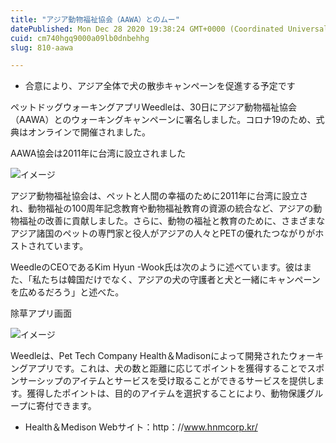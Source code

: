 ```yaml
---
title: "アジア動物福祉協会（AAWA）とのムー"
datePublished: Mon Dec 28 2020 19:38:24 GMT+0000 (Coordinated Universal Time)
cuid: cm740hgq9000a09lb0dnbehhg
slug: 810-aawa

---
```



- 合意により、アジア全体で犬の散歩キャンペーンを促進する予定です

ペットドッグウォーキングアプリWeedleは、30日にアジア動物福祉協会（AAWA）とのウォーキングキャンペーンに署名しました。コロナ19のため、式典はオンラインで開催されました。

AAWA協会は2011年に台湾に設立されました

![イメージ](https://cdn.hashnode.com/res/hashnode/image/upload/v1739491761394/cc1b4abc-98f9-4a85-a05e-b838b3544f75.png)

アジア動物福祉協会は、ペットと人間の幸福のために2011年に台湾に設立され、動物福祉の100周年記念教育や動物福祉教育の資源の統合など、アジアの動物福祉の改善に貢献しました。さらに、動物の福祉と教育のために、さまざまなアジア諸国のペットの専門家と役人がアジアの人々とPETの優れたつながりがホストされています。

WeedleのCEOであるKim Hyun -Wook氏は次のように述べています。彼はまた、「私たちは韓国だけでなく、アジアの犬の守護者と犬と一緒にキャンペーンを広めるだろう」と述べた。

除草アプリ画面

![イメージ](https://cdn.hashnode.com/res/hashnode/image/upload/v1739491763844/e33f2144-7020-4a2d-9b9b-ffdc614decda.png)

Weedleは、Pet Tech Company Health＆Madisonによって開発されたウォーキングアプリです。これは、犬の数と距離に応じてポイントを獲得することでスポンサーシップのアイテムとサービスを受け取ることができるサービスを提供します。獲得したポイントは、目的のアイテムを選択することにより、動物保護グループに寄付できます。

- Health＆Medison Webサイト：http：//www.hnmcorp.kr/